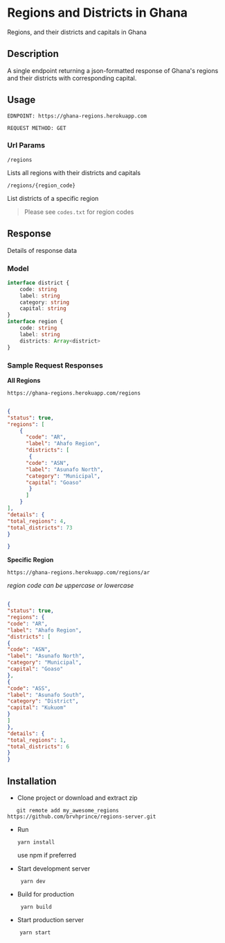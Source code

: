 # Regions and Districts in Ghana

 Regions, and their districts and capitals in Ghana
 ## Description
 A single endpoint returning a json-formatted response of Ghana's regions and their districts with corresponding capital.
 
 ## Usage
 ```
EDNPOINT: https://ghana-regions.herokuapp.com
 
 REQUEST METHOD: GET
```

 ### Url Params
 `/regions`
 
 Lists all regions with their districts and capitals
 
 `/regions/{region_code}`
 
 List districts of a specific region
 

 > Please see `codes.txt` for region codes
  
  ## Response
  Details of response data
  ### Model
 
```typescript
interface district {
    code: string
    label: string
    category: string
    capital: string
}
interface region {
    code: string
    label: string
    districts: Array<district>
}

```

### Sample Request Responses

**All Regions**

`https://ghana-regions.herokuapp.com/regions`

```json

{
"status": true,
"regions": [
    {
      "code": "AR",
      "label": "Ahafo Region",
      "districts": [
       {
      "code": "ASN",
      "label": "Asunafo North",
      "category": "Municipal",
      "capital": "Goaso"
       }
      ]
    }
],
"details": {
"total_regions": 4,
"total_districts": 73
}

}
```

**Specific Region**

`https://ghana-regions.herokuapp.com/regions/ar`

*region code can be uppercase or lowercase*

```json

{
"status": true,
"regions": {
"code": "AR",
"label": "Ahafo Region",
"districts": [
{
"code": "ASN",
"label": "Asunafo North",
"category": "Municipal",
"capital": "Goaso"
},
{
"code": "ASS",
"label": "Asunafo South",
"category": "District",
"capital": "Kukuom"
}
]
},
"details": {
"total_regions": 1,
"total_districts": 6
}
}
```

## Installation

- Clone project or download and extract zip

 ```shell script
    git remote add my_awesome_regions https://github.com/brvhprince/regions-server.git
   ``` 
- Run
    
    ```shell script
    yarn install
  ``` 
    
    use npm if preferred
 
 - Start development server
 
    ```shell script
     yarn dev
   ``` 
  
- Build for production

    ```shell script
     yarn build
   ``` 

- Start production server

 ```shell script
     yarn start
   ``` 
